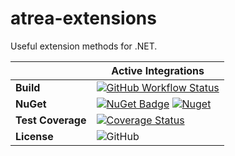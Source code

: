 # atrea-extensions
Useful extension methods for .NET.

|     |  **Active Integrations**   |
| --- | --- |
| **Build** | [![GitHub Workflow Status](https://img.shields.io/github/workflow/status/itabaiyu/atrea-extensions/dotnetcore)](https://github.com/itabaiyu/atrea-extensions/actions?query=workflow%3Adotnetcore)
| **NuGet** | [![NuGet Badge](https://buildstats.info/nuget/atrea.extensions)](https://www.nuget.org/packages/atrea.extensions/) [![Nuget](https://img.shields.io/nuget/v/atrea.extensions)](https://www.nuget.org/packages/Atrea.Extensions/)
| **Test Coverage** | [![Coverage Status](https://coveralls.io/repos/github/itabaiyu/atrea-extensions/badge.svg?branch=master)](https://coveralls.io/github/itabaiyu/atrea-extensions?branch=master)
| **License** | ![GitHub](https://img.shields.io/github/license/itabaiyu/atrea-extensions)
